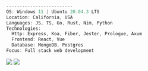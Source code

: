 ```ts
-------------------------
OS: Windows 11 | Ubuntu 20.04.3 LTS
Location: California, USA
Languages: JS, TS, Go, Rust, Nim, Python
Technologies:
  Http: Express, Koa, Fiber, Jester, Prologue, Axum
  Frontend: React, Vue
  Database: MongoDB, Postgres
Focus: Full stack web development
```

![](https://github-readme-stats.vercel.app/api?username=ericarthurc&show_icons=true&theme=dark&line_height=40)
![](https://github-readme-stats.vercel.app/api/top-langs/?username=ericarthurc&hide=css,html,ejs,scss&theme=dark)

